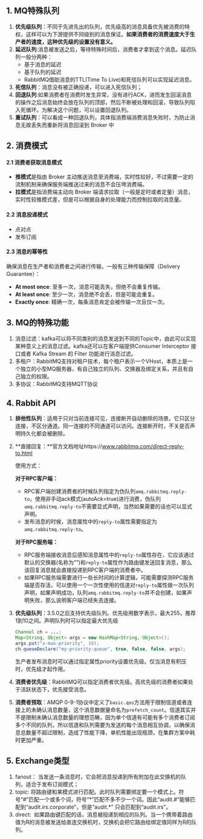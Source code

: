 ## 1. MQ特殊队列

1. **优先级队列**：不同于先进先出的队列，优先级高的消息具备优先被消费的特权，这样可以为下游提供不同级别的消息保证。**如果消费者的消费速度大于生产者的速度，这种优先级的设置没有意义。**
2. **延迟队列**:消息被发送之后，等待特殊时间后，消费者才拿到这个消息。延迟队列一般分两种：
   + 基于消息的延迟
   + 基于队列的延迟
   + RabbitMQ借助消息的TTL(Time To Live)和死信队列可以实现延迟消息。
3. **死信队列**：消息没有被正确投递，可以进入死信队列；
4. **回退队列**:如果消费者在消费时发生异常，没有进行ACK，进而发生回滚消息的操作之后消息始终会放在队列的顶部，然后不断被处理和回滚，导致队列陷入死循环。为解决这个问题，可以设置回退队列。
5. **重试队列**：可以看成一种回退队列，具体指消费端消费消息失败时，为防止消息无故丢失而重新将消息回滚到 Broker 中

## 2. 消费模式

#### 2.1 消费者获取消息模式

- **推模式**是指由 Broker 主动推送消息至消费端，实时性较好，不过需要一定的流制机制来确保服务端推送过来的消息不会压垮消费端。
- **拉模式**是指消费端主动向 Broker 端请求拉取（一般是定时或者定量）消息，实时性较推模式差，但是可以根据自身的处理能力而控制拉取的消息量。

#### 2.2 消息投递模式

+ 点对点
+ 发布订阅

#### 2.3 消息的幂等性

确保消息在生产者和消费者之间进行传输，一般有三种传输保障（Delivery Guarantee）：

- **At most once**: 至多一次，消息可能丢失，但绝不会重复传输。
- **At least once**: 至少一次，消息绝不会丢，但是可能会重复。
- **Exactly once**: 精确一次，每条消息肯定会被传输一次且仅一次。



## 3. MQ的特殊功能

1. 消息过滤：kafka可以将不同类别的消息发送到不同的Topic中，由此可以实现某种意义上的消息过滤。kafka还可以在客户端提供Consumer Interceptor 接口或者 Kafka Stream 的 Filter 功能进行消息过滤。
2. 多租户：RabbitMQ支持对租户技术，每个租户表示一个VHost，本质上是一个独立的小型MQ服务器，有自己独立的队列、交换器及绑定关系，并且有自己独立的权限。
3. 多协议：RabbitMQ支持MQTT协议



## 4. Rabbit API

1. **排他性队列**：适用于只对当前连接可见，连接断开自动删除的场景。它只区分连接，不区分通道。同一连接的不同通道可以访问。连接断开时，不关是否声明持久化都会被删除。

2. **直接回复：**官方文档地址https://www.rabbitmq.com/direct-reply-to.html

   使用方式：

   **对于RPC客户端：**

   - RPC客户端创建消费者的时候队列指定为伪队列`amq.rabbitmq.reply-to`，使用非手动ack模式(autoAck=true)进行消费，伪队列`amq.rabbitmq.reply-to`不需要显式声明，当然如果需要的话也可以显式声明。
   - 发布消息的时候，消息属性中的`reply-to`属性需要指定为`amq.rabbitmq.reply-to`。

   **对于RPC服务端：**

   - RPC服务端接收消息后感知消息属性中的`reply-to`属性存在，它应该通过默认的交换器(名称为””)和`reply-to`属性作为路由键发送回复消息，那么该回复消息就会直接投递到RPC客户端的消费者中。
   - 如果RPC服务端需要进行一些长时间的计算逻辑，可能需要探测RPC服务端是否存活，可以使用一个一次性使用的信道对`reply-to`属性做一次队列声明，如果声明成功，队列`amq.rabbitmq.reply-to`并不会创建，如果声明失败，那么说明客户端已经失去连接。

3. **优先级队列**：3.5.0之后支持优先级队列。优先级用数字表示，最大255，推荐1到10之间。声明队列时可以指定最大优先级

   ```java
   Channel ch = ...;
   Map<String, Object> args = new HashMap<String, Object>();
   args.put("x-max-priority", 10);
   ch.queueDeclare("my-priority-queue", true, false, false, args);
   ```

   生产者发布消息时可以通过指定属性priority设置优先级。仅当消息有积压时，优先级才起作用。

4. **消费者优先级**：RabbitMQ可以指定消费者优先级。高优先级的消费者如果处于活跃状态下，优先接受消息。

5. **消费者预取**：AMQP 0-9-1协议中定义了`basic.qos`方法用于限制信道或者连接上的未确认消息数量，这个消息数据量命名为`prefetch_count`。信道其实并不是限制未确认消息数量的理想范畴，因为单个信道有可能有多个消费者订阅多个不同的队列，所以信道和队列需要为发送的每个消息相互协调，以确保消息总数量不超过限制，造成了性能下降，单机性能出现瓶颈，在集群方案中耗时更加严重。

## 5. Exchange类型

1. fanout： 当发送一条消息时，它会把消息投递到所有附加在此交换机的队列，适合于发布订阅模式；
2. topic: 将路由键和某模式进行匹配。此时队列需要绑定要一个模式上。符号“#”匹配一个或多个词，符号“\*”匹配不多不少一个词。因此“audit.#”能够匹配到“audit.irs.corporate”，但是“audit.*” 只会匹配到“audit.irs”。
3. direct:  如果路由键匹配的话，消息被投递到相应的队列。当一个携带着路由值为R的消息被发送给直连交换机时，交换机会把它路由给绑定值同样为R的队列。







